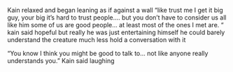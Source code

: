 Kain relaxed and began leaning as if against a wall “like trust me I get it big guy, your big it’s hard to trust people.... but you don’t have to consider us all like him some of us are good people... at least most of the ones I met are. “ kain said hopeful but really he was just entertaining himself he could barely understand the creature much less hold a conversation with it 

“You know I think you might be good to talk to... not like anyone really understands you.” Kain said laughing
